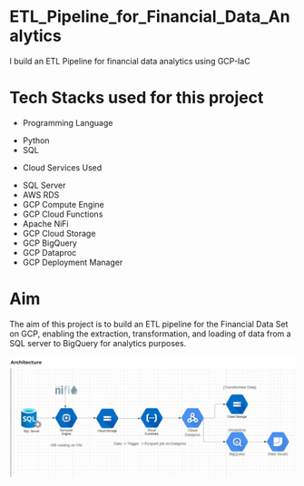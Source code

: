 # ETL_Pipeline_for_Financial_Data_Analytics

I build an ETL Pipeline for financial data analytics using GCP-IaC

# Tech Stacks used for this project

- Programming Language

* Python
* SQL

- Cloud Services Used

* SQL Server
* AWS RDS
* GCP Compute Engine
* GCP Cloud Functions
* Apache NiFi
* GCP Cloud Storage
* GCP BigQuery
* GCP Dataproc
* GCP Deployment Manager

# Aim

The aim of this project is to build an ETL pipeline for the Financial Data Set on GCP, enabling the extraction, transformation, and loading of data from a SQL server to BigQuery for analytics purposes.

![Architecture](GCP.png)
